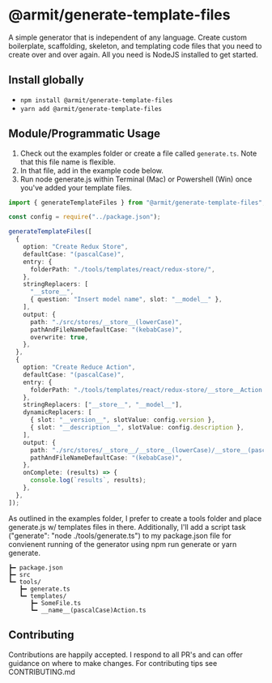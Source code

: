 # @armit/generate-template-files

A simple generator that is independent of any language. Create custom boilerplate, scaffolding, skeleton, and templating code files that you need to create over and over again. All you need is NodeJS installed to get started.

## Install globally

- `npm install @armit/generate-template-files`
- `yarn add @armit/generate-template-files`

## Module/Programmatic Usage

1. Check out the examples folder or create a file called `generate.ts`. Note that this file name is flexible.
2. In that file, add in the example code below.
3. Run node generate.js within Terminal (Mac) or Powershell (Win) once you've added your template files.

```typescript
import { generateTemplateFiles } from "@armit/generate-template-files";

const config = require("../package.json");

generateTemplateFiles([
  {
    option: "Create Redux Store",
    defaultCase: "(pascalCase)",
    entry: {
      folderPath: "./tools/templates/react/redux-store/",
    },
    stringReplacers: [
      "__store__",
      { question: "Insert model name", slot: "__model__" },
    ],
    output: {
      path: "./src/stores/__store__(lowerCase)",
      pathAndFileNameDefaultCase: "(kebabCase)",
      overwrite: true,
    },
  },
  {
    option: "Create Reduce Action",
    defaultCase: "(pascalCase)",
    entry: {
      folderPath: "./tools/templates/react/redux-store/__store__Action.ts",
    },
    stringReplacers: ["__store__", "__model__"],
    dynamicReplacers: [
      { slot: "__version__", slotValue: config.version },
      { slot: "__description__", slotValue: config.description },
    ],
    output: {
      path: "./src/stores/__store__/__store__(lowerCase)/__store__(pascalCase)Action.ts",
      pathAndFileNameDefaultCase: "(kebabCase)",
    },
    onComplete: (results) => {
      console.log(`results`, results);
    },
  },
]);
```

As outlined in the examples folder, I prefer to create a tools folder and place generate.js w/ templates files in there. Additionally, I'll add a script task ("generate": "node ./tools/generate.ts") to my package.json file for convienent running of the generator using npm run generate or yarn generate.

```text
┣━ package.json
┣━ src
┗━ tools/
   ┣━ generate.ts
   ┗━ templates/
      ┣━ SomeFile.ts
      ┗━ __name__(pascalCase)Action.ts
```

## Contributing

Contributions are happily accepted. I respond to all PR's and can offer guidance on where to make changes. For contributing tips see CONTRIBUTING.md
